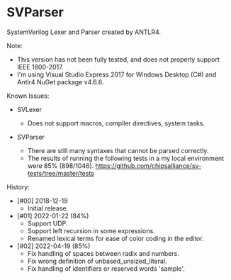 # SVParser

SystemVerilog Lexer and Parser created by ANTLR4.

Note:
  - This version has not been fully tested, and does not properly support IEEE 1800-2017.
  - I'm using Visual Studio Express 2017 for Windows Desktop (C#) and Antlr4 NuGet package v4.6.6.

Known Issues:
  - SVLexer
    - Does not support macros, compiler directives, system tasks.
	
  - SVParser
    - There are still many syntaxes that cannot be parsed correctly.
    - The results of running the following tests in a my local environment were 85% (898/1046).
      https://github.com/chipsalliance/sv-tests/tree/master/tests

History:
  - [#00] 2018-12-19
    - Initial release.
  - [#01] 2022-01-22 (84%)
    - Support UDP.
    - Support left recursion in some expressions.
    - Renamed lexical terms for ease of color coding in the editor.
  - [#02] 2022-04-19 (85%)
    - Fix handling of spaces between radix and numbers.
    - Fix wrong definition of unbased_unsized_literal.
    - Fix handling of identifiers or reserved words 'sample'.
